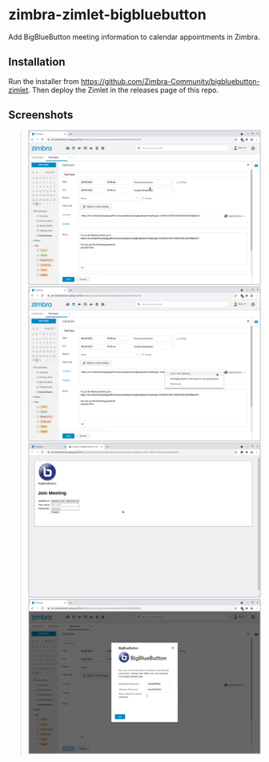 # zimbra-zimlet-bigbluebutton

Add BigBlueButton meeting information to calendar appointments in Zimbra.

## Installation

Run the installer from https://github.com/Zimbra-Community/bigbluebutton-zimlet. Then deploy the Zimlet in the releases page of this repo.


## Screenshots

> ![](screenshots/bigbluebutton-details.png)
> ![](screenshots/bigbluebutton-join.png)
> ![](screenshots/bigbluebutton-join-screen.png)
> ![](screenshots/bigbluebutton-preferences.png)
